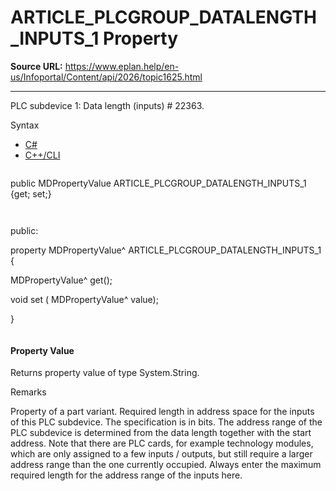 # ARTICLE_PLCGROUP_DATALENGTH_INPUTS_1 Property

**Source URL:** https://www.eplan.help/en-us/Infoportal/Content/api/2026/topic1625.html

---

PLC subdevice 1: Data length (inputs) # 22363.

Syntax

- [C#](#i-syntax-CS)
- [C++/CLI](#i-syntax-CPP2005)

```
```
public MDPropertyValue ARTICLE_PLCGROUP_DATALENGTH_INPUTS_1 {get; set;}
```
```

```
```
public:

property MDPropertyValue^ ARTICLE_PLCGROUP_DATALENGTH_INPUTS_1 {

   MDPropertyValue^ get();

   void set (    MDPropertyValue^ value);

}
```
```

#### Property Value

Returns property value of type System.String.

Remarks

Property of a part variant. Required length in address space for the inputs of this PLC subdevice. The specification is in bits. The address range of the PLC subdevice is determined from the data length together with the start address. Note that there are PLC cards, for example technology modules, which are only assigned to a few inputs / outputs, but still require a larger address range than the one currently occupied. Always enter the maximum required length for the address range of the inputs here.
